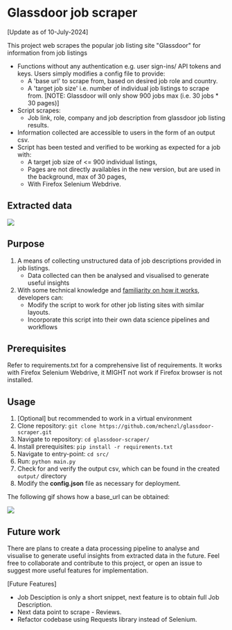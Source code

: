 # Glassdoor job scraper


[Update as of 10-July-2024]

This project web scrapes the popular job listing site "Glassdoor" for information from job listings
* Functions without any authentication e.g. user sign-ins/ API tokens and keys. Users simply modifies a config file to provide: 
   - A 'base url' to scrape from, based on desired job role and country.
   - A 'target job size' i.e. number of individual job listings to scrape from. [NOTE: Glassdoor will only show 900 jobs max (i.e. 30 jobs * 30 pages)]
* Script scrapes:
   - Job link, role, company and job description from glassdoor job listing results. 
* Information collected are accessible to users in the form of an output csv.
* Script has been tested and verified to be working as expected for a job with: 
   - A target job size of <= 900 individual listings, 
   - Pages are not directly availables in the new version, but are used in the background, max of 30 pages,
   - With Firefox Selenium Webdrive.

## Extracted data
![](https://github.com/mchenzl/glassdoor-scraper/blob/master/docs/def-3.jpg)
   
## Purpose
1. A means of collecting unstructured data of job descriptions provided in job listings.
   - Data collected can then be analysed and visualised to generate useful insights
2. With some technical knowledge and [familiarity on how it works](https://github.com/mchenzl/glassdoor-scraper/blob/master/docs/README.md#how-it-works), developers can:
   - Modify the script to work for other job listing sites with similar layouts.
   - Incorporate this script into their own data science pipelines and workflows

## Prerequisites

Refer to requirements.txt for a comprehensive list of requirements.
It works with Firefox Selenium Webdrive, it MIGHT not work if Firefox browser is not installed.

## Usage
1. [Optional] but recommended to work in a virtual environment
2. Clone repository: `git clone https://github.com/mchenzl/glassdoor-scraper.git`
3. Navigate to repository: `cd glassdoor-scraper/`
4. Install prerequisites: `pip install -r requirements.txt`
5. Navigate to entry-point: `cd src/`
6. Run: `python main.py`
7. Check for and verify the output csv, which can be found in the created `output/` directory
5. Modify the **config.json** file as necessary for deployment.</br>

The following gif shows how a base_url can be obtained:

![](https://github.com/mchenzl/glassdoor-scraper/blob/master/docs/baseURL.gif)

## Future work

There are plans to create a data processing pipeline to analyse and visualise to generate useful insights from extracted data in the future. Feel free to collaborate and contribute to this project, or open an issue to suggest more useful features for implementation.

[Future Features]
- Job Desciption is only a short snippet, next feature is to obtain full Job Description.
- Next data point to scrape - Reviews.
- Refactor codebase using Requests library instead of Selenium.
    
